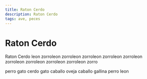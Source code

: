 ```yaml
---
title: Raton Cerdo
description: Raton Cerdo
tags: ave, peces
---
```


# Raton Cerdo

Raton Cerdo leon zorroleon zorroleon zorroleon zorroleon zorroleon zorroleon zorroleon zorroleon zorroleon zorro

perro gato cerdo gato caballo oveja caballo gallina perro leon